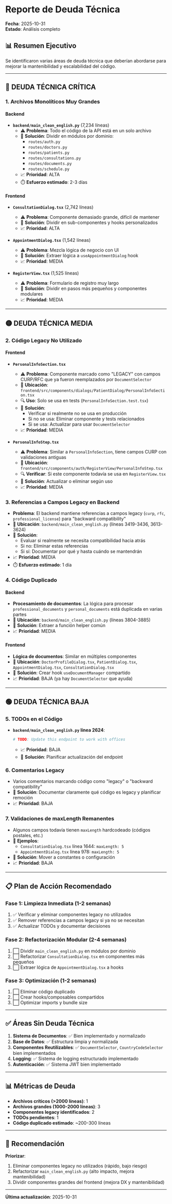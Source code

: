 # Reporte de Deuda Técnica

**Fecha**: 2025-10-31  
**Estado**: Análisis completo

## 📊 Resumen Ejecutivo

Se identificaron varias áreas de deuda técnica que deberían abordarse para mejorar la mantenibilidad y escalabilidad del código.

---

## 🔴 **DEUDA TÉCNICA CRÍTICA**

### 1. **Archivos Monolíticos Muy Grandes**

#### Backend
- **`backend/main_clean_english.py`** (7,234 líneas)
  - ⚠️ **Problema**: Todo el código de la API está en un solo archivo
  - 🔧 **Solución**: Dividir en módulos por dominio:
    - `routes/auth.py`
    - `routes/doctors.py`
    - `routes/patients.py`
    - `routes/consultations.py`
    - `routes/documents.py`
    - `routes/schedule.py`
  - 📈 **Prioridad**: ALTA
  - ⏱️ **Esfuerzo estimado**: 2-3 días

#### Frontend
- **`ConsultationDialog.tsx`** (2,742 líneas)
  - ⚠️ **Problema**: Componente demasiado grande, difícil de mantener
  - 🔧 **Solución**: Dividir en sub-componentes y hooks personalizados
  - 📈 **Prioridad**: ALTA
  
- **`AppointmentDialog.tsx`** (1,542 líneas)
  - ⚠️ **Problema**: Mezcla lógica de negocio con UI
  - 🔧 **Solución**: Extraer lógica a `useAppointmentDialog` hook
  - 📈 **Prioridad**: MEDIA

- **`RegisterView.tsx`** (1,525 líneas)
  - ⚠️ **Problema**: Formulario de registro muy largo
  - 🔧 **Solución**: Dividir en pasos más pequeños y componentes modulares
  - 📈 **Prioridad**: MEDIA

---

## 🟡 **DEUDA TÉCNICA MEDIA**

### 2. **Código Legacy No Utilizado**

#### Frontend
- **`PersonalInfoSection.tsx`** 
  - ⚠️ **Problema**: Componente marcado como "LEGACY" con campos CURP/RFC que ya fueron reemplazados por `DocumentSelector`
  - 📍 **Ubicación**: `frontend/src/components/dialogs/PatientDialog/PersonalInfoSection.tsx`
  - 🔍 **Uso**: Solo se usa en tests (`PersonalInfoSection.test.tsx`)
  - 🔧 **Solución**: 
    - Verificar si realmente no se usa en producción
    - Si no se usa: Eliminar componente y tests relacionados
    - Si se usa: Actualizar para usar `DocumentSelector`
  - 📈 **Prioridad**: MEDIA

- **`PersonalInfoStep.tsx`**
  - ⚠️ **Problema**: Similar a `PersonalInfoSection`, tiene campos CURP con validaciones antiguas
  - 📍 **Ubicación**: `frontend/src/components/auth/RegisterView/PersonalInfoStep.tsx`
  - 🔍 **Verificar**: Si este componente todavía se usa en `RegisterView.tsx`
  - 🔧 **Solución**: Actualizar o eliminar según uso
  - 📈 **Prioridad**: MEDIA

### 3. **Referencias a Campos Legacy en Backend**

- **Problema**: El backend mantiene referencias a campos legacy (`curp`, `rfc`, `professional_license`) para "backward compatibility"
- 📍 **Ubicación**: `backend/main_clean_english.py` (líneas 3419-3436, 3613-3624)
- 🔧 **Solución**: 
  - Evaluar si realmente se necesita compatibilidad hacia atrás
  - Si no: Eliminar estas referencias
  - Si sí: Documentar por qué y hasta cuándo se mantendrán
- 📈 **Prioridad**: MEDIA
- ⏱️ **Esfuerzo estimado**: 1 día

### 4. **Código Duplicado**

#### Backend
- **Procesamiento de documentos**: La lógica para procesar `professional_documents` y `personal_documents` está duplicada en varias partes
- 📍 **Ubicación**: `backend/main_clean_english.py` (líneas 3804-3885)
- 🔧 **Solución**: Extraer a función helper común
- 📈 **Prioridad**: MEDIA

#### Frontend
- **Lógica de documentos**: Similar en múltiples componentes
- 📍 **Ubicación**: `DoctorProfileDialog.tsx`, `PatientDialog.tsx`, `AppointmentDialog.tsx`, `ConsultationDialog.tsx`
- 🔧 **Solución**: Crear hook `useDocumentManager` compartido
- 📈 **Prioridad**: BAJA (ya hay `DocumentSelector` que ayuda)

---

## 🟢 **DEUDA TÉCNICA BAJA**

### 5. **TODOs en el Código**

- **`backend/main_clean_english.py` línea 2624**: 
  ```python
  # TODO: Update this endpoint to work with offices
  ```
  - 📈 **Prioridad**: BAJA
  - 🔧 **Solución**: Planificar actualización del endpoint

### 6. **Comentarios Legacy**

- Varios comentarios marcando código como "legacy" o "backward compatibility"
- 🔧 **Solución**: Documentar claramente qué código es legacy y planificar remoción
- 📈 **Prioridad**: BAJA

### 7. **Validaciones de maxLength Remanentes**

- Algunos campos todavía tienen `maxLength` hardcodeado (códigos postales, etc.)
- 📍 **Ejemplos**: 
  - `ConsultationDialog.tsx` línea 1644: `maxLength: 5`
  - `AppointmentDialog.tsx` línea 978: `maxLength: 5`
- 🔧 **Solución**: Mover a constantes o configuración
- 📈 **Prioridad**: BAJA

---

## 📋 **Plan de Acción Recomendado**

### Fase 1: Limpieza Inmediata (1-2 semanas)
1. ✅ Verificar y eliminar componentes legacy no utilizados
2. ✅ Remover referencias a campos legacy si ya no se necesitan
3. ✅ Actualizar TODOs y documentar decisiones

### Fase 2: Refactorización Modular (2-4 semanas)
1. ⬜ Dividir `main_clean_english.py` en módulos por dominio
2. ⬜ Refactorizar `ConsultationDialog.tsx` en componentes más pequeños
3. ⬜ Extraer lógica de `AppointmentDialog.tsx` a hooks

### Fase 3: Optimización (1-2 semanas)
1. ⬜ Eliminar código duplicado
2. ⬜ Crear hooks/composables compartidos
3. ⬜ Optimizar imports y bundle size

---

## ✅ **Áreas Sin Deuda Técnica**

1. **Sistema de Documentos**: ✅ Bien implementado y normalizado
2. **Base de Datos**: ✅ Estructura limpia y normalizada
3. **Componentes Reutilizables**: ✅ `DocumentSelector`, `CountryCodeSelector` bien implementados
4. **Logging**: ✅ Sistema de logging estructurado implementado
5. **Autenticación**: ✅ Sistema JWT bien implementado

---

## 📊 **Métricas de Deuda**

- **Archivos críticos (>2000 líneas)**: 1
- **Archivos grandes (1000-2000 líneas)**: 3
- **Componentes legacy identificados**: 2
- **TODOs pendientes**: 1
- **Código duplicado estimado**: ~200-300 líneas

---

## 🎯 **Recomendación**

**Priorizar**:
1. Eliminar componentes legacy no utilizados (rápido, bajo riesgo)
2. Refactorizar `main_clean_english.py` (alto impacto, mejora mantenibilidad)
3. Dividir componentes grandes del frontend (mejora DX y mantenibilidad)

---

**Última actualización**: 2025-10-31

